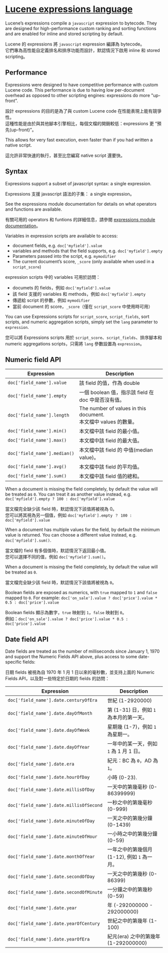 # [Lucene expressions language](https://www.elastic.co/guide/en/elasticsearch/reference/current/modules-scripting-expression.html)

Lucene’s expressions compile a `javascript` expression to bytecode. They are designed for high-performance custom ranking and sorting functions and are enabled for inline and stored scripting by default.

Lucene 的 expressions 將 `javascript` expression 編譯為 bytecode。  
它們專為高性能自定義排名和排序功能而設計，默認情況下啟用 inline 和 stored scripting。

## Performance

Expressions were designed to have competitive performance with custom Lucene code. This performance is due to having low per-document overhead as opposed to other scripting engines: expressions do more "up-front".

設計 expressions 的目的是為了與 custom Lucene code 在性能表現上能有競爭性。  
這種性能是由於與其他腳本引擎相比，每個文檔的開銷較低：expressions 更 “預先(up-front)”。

This allows for very fast execution, even faster than if you had written a native script.

這允許非常快速的執行，甚至比您編寫 native script 還要快。

## Syntax

Expressions support a subset of javascript syntax: a single expression.

Expressions 支援 javascript 語法的子集： a single expression。

See the expressions module documentation for details on what operators and functions are available.

有關可用的 operators 和 funtions 的詳細信息，請參閱 [expressions module documentation](https://lucene.apache.org/core/9_4_2/expressions/index.html?org/apache/lucene/expressions/js/package-summary.html)。

Variables in expression scripts are available to access:

* document fields, e.g. `doc['myfield'].value`
* variables and methods that the field supports, e.g. `doc['myfield'].empty`
* Parameters passed into the script, e.g. `mymodifier`
* The current document’s score, `_score` (only available when used in a `script_score`)

expression scripts 中的 variables 可用於訪問：

* documets 的 fields，例如 `doc['myfield'].value`
* 該 field 支援的 variables 和 methods，例如 `doc['myfield'].empty`
* 傳遞給 script 的參數，例如 `mymodifier`
* 當前 document 的 score，`_score`（僅在 `script_score` 中使用時可用）

You can use Expressions scripts for `script_score`, `script_fields`, sort scripts, and numeric aggregation scripts, simply set the `lang` parameter to `expression`.

您可以將 Expressions scripts 用於 `script_score`、`script_fields`、排序腳本和 numeric aggregations scripts，只需將 `lang` 參數設置為 `expression`。

## Numeric field API

| Expression | Description |
| ---------- | ----------- |
| `doc['field_name'].value` | 該 field 的值，作為 double |
| `doc['field_name'].empty` | 一個 boolean 值，指示該 field 在 doc 中是否沒有值。 |
| `doc['field_name'].length` | The number of values in this document. <br>本文檔中 values 的數量。 |
| `doc['field_name'].min()` | 本文檔中該 field 的最小值。 |
| `doc['field_name'].max()` | 本文檔中該 field 的最大值。 |
| `doc['field_name'].median()` | 本文檔中該 field 的 中值(median value)。 |
| `doc['field_name'].avg()` | 本文檔中該 field 的平均值。 |
| `doc['field_name'].sum()` | 本文檔中該 field 值的總和。 |

When a document is missing the field completely, by default the value will be treated as `0`. You can treat it as another value instead, e.g. `doc['myfield'].empty ? 100 : doc['myfield'].value`

當文檔完全缺少該 field 時，默認情況下該值將被視為 0。  
您可以將其視為另一個值，例如 `doc['myfield'].empty ？ 100 : doc['myfield'].value`

When a document has multiple values for the field, by default the minimum value is returned. You can choose a different value instead, e.g. `doc['myfield'].sum()`.

當文檔的 field 有多個值時，默認情況下返回最小值。  
您可以選擇不同的值，例如 `doc['myfield'].sum()`。

When a document is missing the field completely, by default the value will be treated as `0`.

當文檔完全缺少該 field 時，默認情況下該值將被視為 `0`。

Boolean fields are exposed as numerics, with `true` mapped to `1` and `false` mapped to `0`. For example: `doc['on_sale'].value ? doc['price'].value * 0.5 : doc['price'].value`

Boolean fields 顯示為數字，`true` 映射到 `1`，`false` 映射到 `0`。  
例如：`doc['on_sale'].value ? doc['price'].value * 0.5 : doc['price'].value`

## Date field API

Date fields are treated as the number of milliseconds since January 1, 1970 and support the Numeric Fields API above, plus access to some date-specific fields:

日期 fields 被視為自 1970 年 1 月 1 日以來的毫秒數，並支持上面的 Numeric Fields API，以及對一些特定於日期的 fields 的訪問：

| Expression | Description |
| ---------- | ----------- |
| `doc['field_name'].date.centuryOfEra` | 世紀 (1-2920000) |
| `doc['field_name'].date.dayOfMonth` | 第 (1-31) 日，例如 `1` 為本月的第一天。 |
| `doc['field_name'].date.dayOfWeek` | 星期幾 (1-7)，例如 `1` 為星期一。 |
| `doc['field_name'].date.dayOfYear` | 一年中的某一天，例如 `1` 為 1 月 1 日。 |
| `doc['field_name'].date.era` | 紀元：BC 為 `0`，AD 為 `1`。 |
| `doc['field_name'].date.hourOfDay` | 小時 (0-23). |
| `doc['field_name'].date.millisOfDay` | 一天中的第幾毫秒 (0-86399999) |
| `doc['field_name'].date.millisOfSecond` | 一秒之中的第幾毫秒 (0-999) |
| `doc['field_name'].date.minuteOfDay` | 一天之中的第幾分鐘 (0-1439) |
| `doc['field_name'].date.minuteOfHour` | 一小時之中的第幾分鐘 (0-59) |
| `doc['field_name'].date.monthOfYear` | 一年之中的第幾個月 (1-12), 例如 `1` 為一月。 |
| `doc['field_name'].date.secondOfDay` | 一天之中的第幾秒 (0-86399) |
| `doc['field_name'].date.secondOfMinute` | 一分鐘之中的第幾秒 (0-59) |
| `doc['field_name'].date.year` | 年 (-292000000 - 292000000) |
| `doc['field_name'].date.yearOfCentury` | 世紀之中的第幾年 (1-100) |
| `doc['field_name'].date.yearOfEra` | 紀元(era) 之中的第幾年 (1-292000000) |
